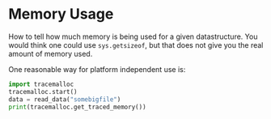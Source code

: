 # Memory Usage

How to tell how much memory is being used for a given datastructure. 
You would think one could use `sys.getsizeof`, but that does not give 
you the real amount of memory used. 

One reasonable way for platform independent use is:

```python
import tracemalloc
tracemalloc.start()
data = read_data("somebigfile")
print(tracemalloc.get_traced_memory())
```
